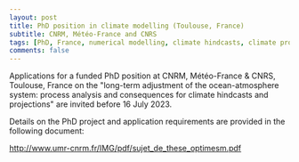 ```yaml
---
layout: post
title: PhD position in climate modelling (Toulouse, France)
subtitle: CNRM, Météo-France and CNRS
tags: [PhD, France, numerical modelling, climate hindcasts, climate projections]
comments: false
---
```

Applications for a funded PhD position at CNRM, Météo-France & CNRS,
Toulouse, France on the "long-term adjustment of the ocean-atmosphere
system: process analysis and consequences for climate hindcasts and
projections" are invited before 16 July 2023.

Details on the PhD project and application requirements are provided in the following document:

http://www.umr-cnrm.fr/IMG/pdf/sujet_de_these_optimesm.pdf
